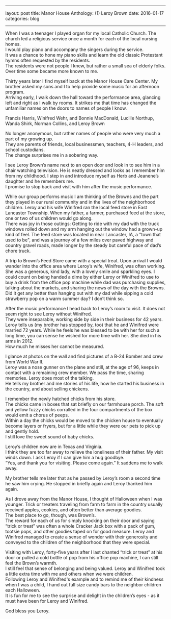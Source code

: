 ---
layout: post
title:  Manor House Anthology: (1) Leroy Brown
date:   2016-01-17
categories:     blog
___

When I was a teenager I played organ for my local Catholic Church.
The church led a religious service once a month for each of the local nursing homes.  
I would play piano and accompany the singers during the service.  
It was a chance to hone my piano skills and learn the old classic Protestant hymns often requested by the residents.  
The residents were not people I knew, but rather a small sea of elderly folks.  
Over time some became more known to me. 

Thirty years later I find myself back at the Manor House Care Center. 
My brother asked my sons and I to help provide some music for an afternoon program.  
Arriving early, I walk down the hall toward the performance area, glancing left and right as I walk by rooms.
It strikes me that time has changed the unfamiliar names on the doors to names of people I know.

Francis Harris, Winifred Wehr, and Bonnie MacDonald, 
Lucille Northup, Wanda Shirk,
Norman Collins, and Leroy Brown

No longer anonymous, but rather names of people who were very much a part of my growing up.  
They are parents of friends, local businessmen, teachers, 4-H leaders, and school custodians.   
The change surprises me in a sobering way.

I see Leroy Brown’s name next to an open door and look in to see him in a chair watching television. 
He is neatly dressed and looks as I remember him from my childhood.
I step in and introduce myself as Herb and Jeanene’s daughter and he remembers me.  
I promise to stop back and visit with him after the music performance.

While our group performs music I am thinking of the Browns and the part they played in our rural community and in the lives of the neighborhood children.
Leroy and his wife Winifred ran the local feed store in East Lancaster Township.
When my father, a farmer, purchased feed at the store, one or two of us children would go along.  
There was joy in those outings:  Getting to ride with my dad with the truck windows rolled down and my arm hanging out the window had a grown-up kind of feel. 
The feed store was located in near Lancaster, IA, a "town that used to be", and was a journey of a few miles over paved highway and country gravel roads, made longer by the steady but careful pace of dad’s chore truck. 

A trip to Brown’s Feed Store came with a special treat. 
Upon arrival I would wander into the office area where Leroy’s wife, Winifred, was often working.  
She was a generous, kind lady, with a lovely smile and sparkling eyes. 
I could count on being handed a dime by either Leroy or Winifred to use to buy a drink from the office pop machine while dad was purchasing supplies, talking about the markets, and sharing the news of the day with the Browns.  
Did it get any better than hanging out with my dad while sipping a cold strawberry pop on a warm summer day? 
I don’t think so.

After the music performance I head back to Leroy’s room to visit. 
It does not seem right to see Leroy without Winifred.  
They were inseparable, working side by side in their business for 42 years.  
Leroy tells us (my brother has stopped by, too) that he and Winifred were married 72 years. 
While he feels he was blessed to be with her for such a long time, you can sense he wished for more time with her.
She died in his arms in 2012.  
How much he misses her cannot be measured.  

I glance at photos on the wall and find pictures of a B-24 Bomber and crew from World War II.  
Leroy was a nose gunner on the plane and still, at the age of 96, keeps in contact with a remaining crew member. 
We pass the time, sharing memories. 
Leroy does most of the talking.  
He tells my brother and me stories of his life, how he started his business in the country, and about selling chickens.   

I remember the newly hatched chicks from his store.  
The chicks came in boxes that sat briefly on our farmhouse porch. 
The soft and yellow fuzzy chicks corralled in the four compartments of the box would emit a chorus of peeps.  
Within a day the chicks would be moved to the chicken house to eventually become layers or fryers, but for a little while they were our pets to pick up and gently hold.  
I still love the sweet sound of baby chicks.

Leroy’s children now are in Texas and Virginia.  
I think they are too far away to relieve the loneliness of their father. 
My visit winds down. 
I ask Leroy if I can give him a hug goodbye.  
“Yes, and thank you for visiting.  Please come again.” 
It saddens me to walk away. 

My brother tells me later that as he passed by Leroy’s room a second time he saw him crying.
He stopped in briefly again and Leroy thanked him again.

As I drove away from the Manor House, I thought of Halloween when I was younger. 
Trick or treaters traveling from farm to farm in the country usually received apples, cookies, and often better than average goodies.  
The best place to go, though, was Brown’s.   
The reward for each of us for simply knocking on their door and saying “trick or treat” was often a whole Cracker Jack box with a pack of gum, tootsie pops, and other goodies taped on for good measure. 
Leroy and Winifred managed to create a sense of wonder with their generosity and conveyed to the children of the neighborhood that they were special.   

Visiting with Leroy, forty-five years after I last chanted “trick or treat” at his door or pulled a cold bottle of pop from his office pop machine, I can still feel the Brown’s warmth.  
I still feel that sense of belonging and being valued. 
Leroy and Winifred took a little extra time with me and others when we were children.  
Following Leroy and Winifred's example and to remind me of their kindness when I was a child, I hand out full size candy bars to the neighbor children each Halloween.  
It is fun for me to see the surprise and delight in the children’s eyes  - as it must have been for Leroy and Winifred. 

God bless you Leroy.


